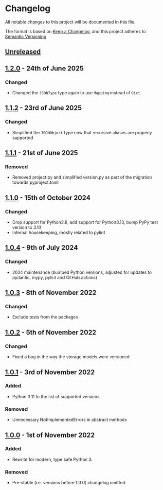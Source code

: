 # Changelog

All notable changes to this project will be documented in this file.

The format is based on [Keep a Changelog](https://keepachangelog.com/en/1.0.0/), and this project adheres to [Semantic Versioning](https://semver.org/spec/v2.0.0.html).

## [Unreleased]

## [1.2.0] - 24th of June 2025

### Changed
- Changed the `JSONType` type again to use `Mapping` instead of `Dict`

## [1.1.2] - 23rd of June 2025

### Changed
- Simplified the `JSONObject` type now that recursive aliases are properly supported

## [1.1.1] - 21st of June 2025

### Removed
- Removed project.py and simplified version.py as part of the migration towards pyproject.toml

## [1.1.0] - 15th of October 2024

### Changed
- Drop support for Python3.8, add support for Python3.13, bump PyPy test version to 3.10
- Internal housekeeping, mostly related to pylint

## [1.0.4] - 9th of July 2024

### Changed
- 2024 maintenance (bumped Python versions, adjusted for updates to pydantic, mypy, pylint and GitHub actions)

## [1.0.3] - 8th of November 2022

### Changed
- Exclude tests from the packages

## [1.0.2] - 5th of November 2022

### Changed
- Fixed a bug in the way the storage models were versioned

## [1.0.1] - 3rd of November 2022

### Added
- Python 3.11 to the list of supported versions

### Removed
- Unnecessary NotImplementedErrors in abstract methods

## [1.0.0] - 1st of November 2022

### Added
- Rewrite for modern, type safe Python 3.

### Removed
- Pre-stable (i.e. versions before 1.0.0) changelog omitted.

[Unreleased]: https://github.com/Syndace/python-doubleratchet/compare/v1.2.0...HEAD
[1.2.0]: https://github.com/Syndace/python-doubleratchet/compare/v1.1.2...v1.2.0
[1.1.2]: https://github.com/Syndace/python-doubleratchet/compare/v1.1.1...v1.1.2
[1.1.1]: https://github.com/Syndace/python-doubleratchet/compare/v1.1.0...v1.1.1
[1.1.0]: https://github.com/Syndace/python-doubleratchet/compare/v1.0.4...v1.1.0
[1.0.4]: https://github.com/Syndace/python-doubleratchet/compare/v1.0.3...v1.0.4
[1.0.3]: https://github.com/Syndace/python-doubleratchet/compare/v1.0.2...v1.0.3
[1.0.2]: https://github.com/Syndace/python-doubleratchet/compare/v1.0.1...v1.0.2
[1.0.1]: https://github.com/Syndace/python-doubleratchet/compare/v1.0.0...v1.0.1
[1.0.0]: https://github.com/Syndace/python-doubleratchet/releases/tag/v1.0.0
